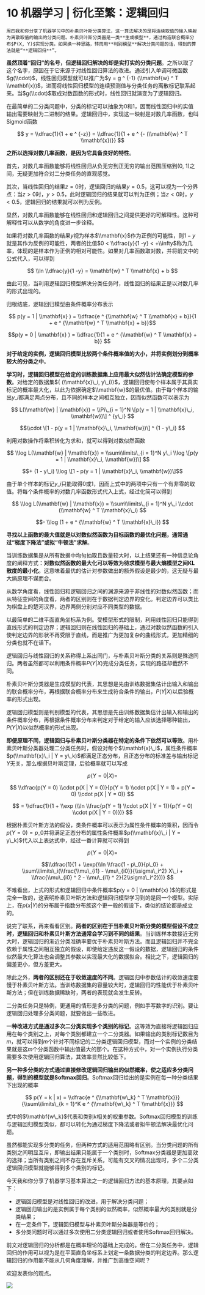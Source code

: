 # 10 机器学习 | 衍化至繁：逻辑回归

    周四我和你分享了机器学习中的朴素贝叶斯分类算法，这一算法解决的是将连续取值的输入映射为离散取值的输出的分类问题。朴素贝叶斯分类器是一类**生成模型**，通过构造联合概率分布$P(X, Y)$实现分类。如果换一种思路，转而用**判别模型**解决分类问题的话，得到的算法就是“**逻辑回归**”。

**虽然顶着“回归”的名号，但逻辑回归解决的却是实打实的分类问题**。之所以取了这个名字，原因在于它来源于对线性回归算法的改进。通过引入单调可微函数$g(\\cdot)$，线性回归模型就可以推广为$y = g ^ {-1} (\\mathbf{w} ^ T \\mathbf{x})$，进而将线性回归模型的连续预测值与分类任务的离散标记联系起来。当$g(\\cdot)$取成对数函数的形式时，线性回归就演变为了逻辑回归。

在最简单的二分类问题中，分类的标记可以抽象为0和1，因而线性回归中的实值输出需要映射为二进制的结果。逻辑回归中，实现这一映射是对数几率函数，也叫Sigmoid函数

$$ y = \\dfrac{1}{1 + e ^ {-z}} = \\dfrac{1}{1 + e ^ {- (\\mathbf{w} ^ T \\mathbf{x})}} $$

**之所以选择对数几率函数，是因为它具备良好的特性**。

首先，对数几率函数能够将线性回归从负无穷到正无穷的输出范围压缩到(0, 1)之间，无疑更加符合对二分类任务的直观感觉。

其次，当线性回归的结果$z = 0$时，逻辑回归的结果$y = 0.5$，这可以视为一个分界点：当$z > 0$时，$y > 0.5$，此时逻辑回归的结果就可以判为正例；当$z < 0$时，$y < 0.5$，逻辑回归的结果就可以判为反例。

显然，对数几率函数能够在线性回归和逻辑回归之间提供更好的可解释性。这种可解释性可以从数学的角度进一步诠释。

如果将对数几率函数的结果$y$视为样本$\\mathbf{x}$作为正例的可能性，则$1 - y$就是其作为反例的可能性，两者的比值$0 < \\dfrac{y}{1 -y} < +\\infty$称为几率，体现的是样本作为正例的相对可能性。如果对几率函数取对数，并将前文中的公式代入，可以得到

$$ \\ln \\dfrac{y}{1 -y} = \\mathbf{w} ^ T \\mathbf{x} + b $$

由此可见，当利用逻辑回归模型解决分类任务时，线性回归的结果正是以对数几率的形式出现的。

归根结底，逻辑回归模型由条件概率分布表示

$$ p(y = 1 | \\mathbf{x} ) = \\dfrac{e ^ {\\mathbf{w} ^ T \\mathbf{x} + b}}{1 + e ^ {\\mathbf{w} ^ T \\mathbf{x} + b}}$$

$$p(y = 0 | \\mathbf{x} ) = \\dfrac{1}{1 + e ^ {\\mathbf{w} ^ T \\mathbf{x} + b}} $$

**对于给定的实例，逻辑回归模型比较两个条件概率值的大小，并将实例划分到概率较大的分类之中**。

**学习时，逻辑回归模型在给定的训练数据集上应用最大似然估计法确定模型的参数**。对给定的数据集${ (\\mathbf{x}\_i, y\_i)}$，逻辑回归使每个样本属于其真实标记的概率最大化，以此为依据确定$\\mathbf{w}$的最优值。由于每个样本的输出$y\_i$都满足两点分布，且不同的样本之间相互独立，因而似然函数可以表示为

$$ L(\\mathbf{w} | \\mathbf{x}) = \\Pi\_{i = 1}^N \[p(y = 1 | \\mathbf{x}\_i, \\mathbf{w})\] ^ {y\_i} $$

$$\\cdot \[1 - p(y = 1 | \\mathbf{x}\_i, \\mathbf{w})\] ^ {1 - y\_i} $$

利用对数操作将乘积转化为求和，就可以得到对数似然函数

$$ \\log L(\\mathbf{w} | \\mathbf{x}) = \\sum\\limits\_{i = 1}^N y\_i \\log \[p(y = 1 | \\mathbf{x}\_i, \\mathbf{w})\] $$

$$+ (1 - y\_i) \\log \[1 - p(y = 1 | \\mathbf{x}\_i, \\mathbf{w})\]$$

由于单个样本的标记$y\_i$只能取得0或1，因而上式中的两项中只有一个有非零的取值。将每个条件概率的对数几率函数形式代入上式，经过化简可以得到

$$ \\log L(\\mathbf{w} | \\mathbf{x}) = \\sum\\limits\_{i = 1}^N y\_i \\cdot (\\mathbf{w} ^ T \\mathbf{x}\_i) $$

$$- \\log (1 + e ^ {\\mathbf{w} ^ T \\mathbf{x}\_i}) $$

**寻找以上函数的最大值就是以对数似然函数为目标函数的最优化问题，通常通过“梯度下降法”或拟“牛顿法”求解**。

当训练数据集是从所有数据中均匀抽取且数量较大时，以上结果还有一种信息论角度的阐释方式：**对数似然函数的最大化可以等效为待求模型与最大熵模型之间KL散度的最小化**。这意味着最优的估计对参数做出的额外假设是最少的，这无疑与最大熵原理不谋而合。

从数学角度看，线性回归和逻辑回归之间的渊源来源于非线性的对数似然函数；而从特征空间的角度看，两者的区别则在于数据判定边界的变化。判定边界可以类比为棋盘上的楚河汉界，边界两侧分别对应不同类型的数据。

以最简单的二维平面直角坐标系为例。受模型形式的限制，利用线性回归只能得到直线形式的判定边界；逻辑回归则在线性回归的基础上，通过对数似然函数的引入使判定边界的形状不再受限于直线，而是推广为更加复杂的曲线形式，更加精细的分类也就不在话下。

逻辑回归与线性回归的关系称得上系出同门，与朴素贝叶斯分类的关系则是殊途同归。两者虽然都可以利用条件概率$P(Y|X)$完成分类任务，实现的路径却截然不同。

朴素贝叶斯分类器是生成模型的代表，其思想是先由训练数据集估计出输入和输出的联合概率分布，再根据联合概率分布来生成符合条件的输出，$P(Y|X)$以后验概率的形式出现。

逻辑回归模型则是判别模型的代表，其思想是先由训练数据集估计出输入和输出的条件概率分布，再根据条件概率分布来判定对于给定的输入应该选择哪种输出，$P(Y|X)$以似然概率的形式出现。

**即便原理不同，逻辑回归与朴素贝叶斯分类器在特定的条件下依然可以等效**。用朴素贝叶斯分类器处理二分类任务时，假设对每个$\\mathbf{x}\_i$，属性条件概率$p(\\mathbf{x}\_i | Y = y\_k)$都满足正态分布，且正态分布的标准差与输出标记$Y$无关，那么根据贝叶斯定理，后验概率就可以写成

$$ p(Y = 0 | X) =$$

$$ \\dfrac{p(Y = 0) \\cdot p(X | Y = 0)}{p(Y = 1) \\cdot p(X | Y = 1) + p(Y = 0) \\cdot p(X | Y = 0)} $$

$$ = \\dfrac{1}{1 + \\exp (\\ln \\frac{p(Y = 1) \\cdot p(X | Y = 1)}{p(Y = 0) \\cdot p(X | Y = 0)})} $$

根据朴素贝叶斯方法的假设，类条件概率可以表示为属性条件概率的乘积，因而令$p(Y = 0) = p\_0$并将满足正态分布的属性条件概率$p(\\mathbf{x}\_i | Y = y\_k)$代入以上表达式中，经过一番计算就可以得到

$$ p(Y = 0 | X) = $$

$$\\dfrac{1}{1 + \\exp(\\ln \\frac{1 - p\_0}{p\_0} + \\sum\\limits\_i(\\frac{\\mu\_{i1} - \\mu\_{i0}}{\\sigma\_i^2} X\_i + \\frac{\\mu\_{i0} ^ 2 - \\mu\_{i1} ^ 2}{2\\sigma\_i^2}))} $$

不难看出，上式的形式和逻辑回归中条件概率$p(y = 0 | \\mathbf{x} )$的形式是完全一致的，这表明朴素贝叶斯方法和逻辑回归模型学习到的是同一个模型。实际上，在$p(x | Y)$的分布属于指数分布族这个更一般的假设下，类似的结论都是成立的。

说完了联系，再来看看区别。**两者的区别在于当朴素贝叶斯分类的模型假设不成立时，逻辑回归和朴素贝叶斯方法通常会学习到不同的结果**。当训练样本数接近无穷大时，逻辑回归的渐近分类准确率要优于朴素贝叶斯方法。而且逻辑回归并不完全依赖于属性之间相互独立的假设，即使给定违反这一假设的数据，逻辑回归的条件似然最大化算法也会调整其参数以实现最大化的数据拟合。相比之下，逻辑回归的偏差更小，但方差更大。

除此之外，**两者的区别还在于收敛速度的不同**。逻辑回归中参数估计的收敛速度要慢于朴素贝叶斯方法。当训练数据集的容量较大时，逻辑回归的性能优于朴素贝叶斯方法；但在训练数据稀缺时，两者的表现就会发生反转。

二分类任务只是特例，更通用的情形是多分类的问题，例如手写数字的识别。要让逻辑回归处理多分类问题，就要做出一些改进。

**一种改进方式是通过多次二分类实现多个类别的标记**。这等效为直接将逻辑回归应用在每个类别之上，对每个类别都建立一个二分类器。如果输出的类别标记数目为$m$，就可以得到$m$个针对不同标记的二分类逻辑回归模型，而对一个实例的分类结果就是这$m$个分类函数中输出值最大的那个。在这种方式中，对一个实例执行分类需要多次使用逻辑回归算法，其效率显然比较低下。

**另一种多分类的方式通过直接修改逻辑回归输出的似然概率，使之适应多分类问题，得到的模型就是Softmax回归**。Softmax回归给出的是实例在每一种分类结果下出现的概率

$$ p(Y = k | x) = \\dfrac{e ^ {\\mathbf{w\_k} ^ T \\mathbf{x}}}{\\sum\\limits\_{k = 1}^K e ^ {\\mathbf{w\_k} ^ T \\mathbf{x}}} $$

式中的$\\mathbf{w\_k}$代表和类别$k$相关的权重参数。Softmax回归模型的训练与逻辑回归模型类似，都可以转化为通过梯度下降法或者拟牛顿法解决最优化问题。

虽然都能实现多分类的任务，但两种方式的适用范围略有区别。当分类问题的所有类别之间明显互斥，即输出结果只能属于一个类别时，Softmax分类器是更加高效的选择；当所有类别之间不存在互斥关系，可能有交叉的情况出现时，多个二分类逻辑回归模型就能够得到多个类别的标记。

今天我和你分享了机器学习基本算法之一的逻辑回归方法的基本原理，其要点如下：

*   逻辑回归模型是对线性回归的改进，用于解决分类问题；
*   逻辑回归输出的是实例属于每个类别的似然概率，似然概率最大的类别就是分类结果；
*   在一定条件下，逻辑回归模型与朴素贝叶斯分类器是等价的；
*   多分类问题时可以通过多次使用二分类逻辑回归或者使用Softmax回归解决。

前文对逻辑回归的分析都是在概率理论的基础上完成的。但在二分类任务中，逻辑回归的作用可以视为是在平面直角坐标系上划定一条数据分类的判定边界。那么逻辑回归的作用能不能从几何角度理解，并推广到高维空间呢？

欢迎发表你的观点。

![](https://static001.geekbang.org/resource/image/d8/aa/d81794d22373b75dd79da8655adacdaa.jpg)
    